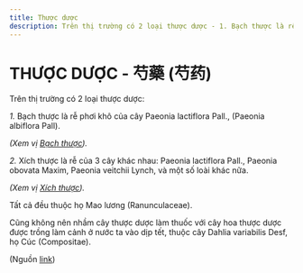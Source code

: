 ```yaml
---
title: Thược dược
description: Trên thị trường có 2 loại thược dược - 1. Bạch thược là rễ phơi khô của cây Paeonia lactiflora Pall., (Paeonia albiflora Pall); 2. Xích thược là rễ của 3 cây khác nhau - Paeonia lactiflora Pall., Paeonia obovata Maxim, Paeonia veitchii Lynch, và một số loài khác nữa. Tất cả đều thuộc họ Mao lương (Ranunculaceae).
---
```

# THƯỢC DƯỢC - 芍藥 (芍药)

Trên thị trường có 2 loại thược dược:

*1.* Bạch thược là rễ phơi khô của cây Paeonia lactiflora Pall., (Paeonia albiflora Pall).

*(Xem vị [Bạch thược](/nhung-cay-thuoc-va-vi-thuoc-viet-nam/ket-qua-tra-cuu/bach-thuoc)).*

*2.* Xích thược là rễ của 3 cây khác nhau: Paeonia lactiflora Pall., Paeonia obovata Maxim, Paeonia veitchii Lynch, và một số loài khác nữa.

*(Xem vị [Xích thược](/nhung-cay-thuoc-va-vi-thuoc-viet-nam/ket-qua-tra-cuu/xich-thuoc)).*

Tất cả đều thuộc họ Mao lương (Ranunculaceae).

Cũng không nên nhầm cây thược dược làm thuốc với cây hoa thược dược được trồng làm cảnh ở nước ta vào dịp tết, thuộc cây Dahlia variabilis Desf, họ Cúc (Compositae).

(Nguồn <a href="http://www.thuocvuonnha.com/nhung-cay-thuoc-va-vi-thuoc-viet-nam/ket-qua-tra-cuu/thuoc-duoc" target="_blank">link</a>)
